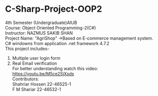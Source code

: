# C-Sharp-Project-OOP2<br/>
4th Semester (Undergraduate)AIUB<br/>
Course: Object Oriented Programming-2(C#)<br/>
Instructor: NAZMUS SAKIB SHAN<br/>
Project Name: "AgriShop" ->Based on E-commerce management system.<br/>
C# windowns from application .net framework 4.7.2<br/>
This project includes-<br/>
1. Multiple user login form<br/>
2. Real Email verification<br/>
For better understanding watch this video: https://youtu.be/M5ce2SjXsds <br/>
Contributors:<br/>
Shahriar Hossen 22-46525-1<br/>
F M Shariar 22-46532-1<br/>
